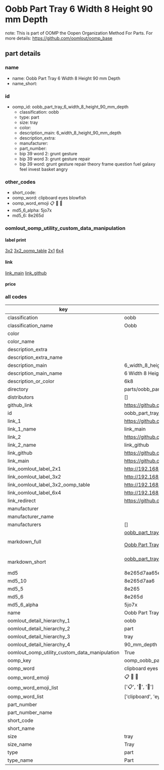 # Oobb Part Tray 6 Width 8 Height 90 mm Depth  

note: This is part of OOMP the Oopen Organization Method For Parts. For more details: https://github.com/oomlout/oomp_base

##  part details
  







### name
* name: Oobb Part Tray 6 Width 8 Height 90 mm Depth
* name_short: 
### id
* oomp_id: oobb_part_tray_6_width_8_height_90_mm_depth
  * classification: oobb
  * type: part
  * size: tray
  * color: 
  * description_main: 6_width_8_height_90_mm_depth
  * description_extra: 
  * manufacturer: 
  * part_number: 
  * bip 39 word 2: grunt gesture
  * bip 39 word 3: grunt gesture repair
  * bip 39 word: grunt gesture repair theory frame question fuel galaxy feel invest basket angry

### other_codes
* short_code: 
* oomp_word: clipboard eyes blowfish
* oomp_word_emoji :clipboard: :eyes: :blowfish:
* md5_6_alpha: 5jo7x
* md5_6: 8e265d






### oomlout_oomp_utility_custom_data_manipulation
#### label print
[3x2](http://192.168.1.245:1112/?label=oomp%205jo7x)
[3x2_oomp_table](http://192.168.1.108:1112/?label=oomp%205jo7x)
[2x1](http://192.168.1.242:1112/?label=oomp%205jo7x)
[6x4](http://192.168.1.55:1112/?label=oomp%205jo7x)    

#### link

[link_main](https://github.com/oomlout/oomlout_oomp_version_1_messy/tree/main/parts/oobb_part_tray_6_width_8_height_90_mm_depth) [link_github](https://github.com/oomlout/oomlout_oomp_version_1_messy/tree/main/parts/oobb_part_tray_6_width_8_height_90_mm_depth)                             

#### price







### all codes 
| key | value |  
| --- | --- |  
| classification | oobb |  
| classification_name | Oobb |  
| color |  |  
| color_name |  |  
| description_extra |  |  
| description_extra_name |  |  
| description_main | 6_width_8_height_90_mm_depth |  
| description_main_name | 6 Width 8 Height 90 mm Depth |  
| description_or_color | 6k8 |  
| directory | parts/oobb_part_tray_6_width_8_height_90_mm_depth |  
| distributors | [] |  
| github_link | https://github.com/oomlout/oomlout_oomp_part_src/tree/main/parts/oobb_part_tray_6_width_8_height_90_mm_depth |  
| id | oobb_part_tray_6_width_8_height_90_mm_depth |  
| link_1 | https://github.com/oomlout/oomlout_oomp_version_1_messy/tree/main/parts/oobb_part_tray_6_width_8_height_90_mm_depth |  
| link_1_name | link_main |  
| link_2 | https://github.com/oomlout/oomlout_oomp_version_1_messy/tree/main/parts/oobb_part_tray_6_width_8_height_90_mm_depth |  
| link_2_name | link_github |  
| link_github | https://github.com/oomlout/oomlout_oomp_version_1_messy/tree/main/parts/oobb_part_tray_6_width_8_height_90_mm_depth |  
| link_main | https://github.com/oomlout/oomlout_oomp_version_1_messy/tree/main/parts/oobb_part_tray_6_width_8_height_90_mm_depth |  
| link_oomlout_label_2x1 | http://192.168.1.242:1112/?label=oomp%205jo7x |  
| link_oomlout_label_3x2 | http://192.168.1.245:1112/?label=oomp%205jo7x |  
| link_oomlout_label_3x2_oomp_table | http://192.168.1.108:1112/?label=oomp%205jo7x |  
| link_oomlout_label_6x4 | http://192.168.1.55:1112/?label=oomp%205jo7x |  
| link_redirect | https://github.com/oomlout/oomlout_oomp_version_1_messy/tree/main/parts/oobb_part_tray_6_width_8_height_90_mm_depth |  
| manufacturer |  |  
| manufacturer_name |  |  
| manufacturers | [] |  
| markdown_full | [oobb_part_tray_6_width_8_height_90_mm_depth](none)<br>[](none)<br>[Oobb Part Tray 6 Width 8 Height 90 Mm Depth](none)<br><br> |  
| markdown_short | [oobb_part_tray_6_width_8_height_90_mm_depth](none)<br><br> |  
| md5 | 8e265d7aa65eebbebe2e4e056d185b39 |  
| md5_10 | 8e265d7aa6 |  
| md5_5 | 8e265 |  
| md5_6 | 8e265d |  
| md5_6_alpha | 5jo7x |  
| name | Oobb Part Tray 6 Width 8 Height 90 mm Depth |  
| oomlout_detail_hierarchy_1 | oobb |  
| oomlout_detail_hierarchy_2 | part |  
| oomlout_detail_hierarchy_3 | tray |  
| oomlout_detail_hierarchy_4 | 90_mm_depth |  
| oomlout_oomp_utility_custom_data_manipulation | True |  
| oomp_key | oomp_oobb_part_tray_6_width_8_height_90_mm_depth |  
| oomp_word | clipboard eyes blowfish |  
| oomp_word_emoji | :clipboard: :eyes: :blowfish: |  
| oomp_word_emoji_list | [':clipboard:', ':eyes:', ':blowfish:'] |  
| oomp_word_list | ['clipboard', 'eyes', 'blowfish'] |  
| part_number |  |  
| part_number_name |  |  
| short_code |  |  
| short_name |  |  
| size | tray |  
| size_name | Tray |  
| type | part |  
| type_name | Part |  
